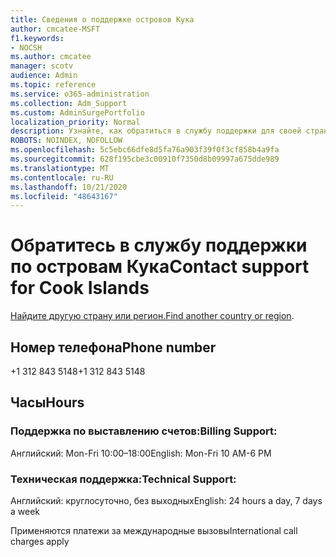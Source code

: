 ```yaml
---
title: Сведения о поддержке островов Кука
author: cmcatee-MSFT
f1.keywords:
- NOCSH
ms.author: cmcatee
manager: scotv
audience: Admin
ms.topic: reference
ms.service: o365-administration
ms.collection: Adm_Support
ms.custom: AdminSurgePortfolio
localization_priority: Normal
description: Узнайте, как обратиться в службу поддержки для своей страны или региона.
ROBOTS: NOINDEX, NOFOLLOW
ms.openlocfilehash: 5c5ebc66dfe8d5fa76a903f39f0f3cf858b4a9fa
ms.sourcegitcommit: 628f195cbe3c00910f7350d8b09997a675dde989
ms.translationtype: MT
ms.contentlocale: ru-RU
ms.lasthandoff: 10/21/2020
ms.locfileid: "48643167"
---
```

# <a name="contact-support-for-cook-islands"></a><span data-ttu-id="5135e-103">Обратитесь в службу поддержки по островам Кука</span><span class="sxs-lookup"><span data-stu-id="5135e-103">Contact support for Cook Islands</span></span>

<span data-ttu-id="5135e-104">[Найдите другую страну или регион.](../contact-support-for-business-products.md)</span><span class="sxs-lookup"><span data-stu-id="5135e-104">[Find another country or region](../contact-support-for-business-products.md).</span></span>

## <a name="phone-number"></a><span data-ttu-id="5135e-105">Номер телефона</span><span class="sxs-lookup"><span data-stu-id="5135e-105">Phone number</span></span>
<span data-ttu-id="5135e-106">+1 312 843 5148</span><span class="sxs-lookup"><span data-stu-id="5135e-106">+1 312 843 5148</span></span>

## <a name="hours"></a><span data-ttu-id="5135e-107">Часы</span><span class="sxs-lookup"><span data-stu-id="5135e-107">Hours</span></span>
### <a name="billing-support"></a><span data-ttu-id="5135e-108">Поддержка по выставлению счетов:</span><span class="sxs-lookup"><span data-stu-id="5135e-108">Billing Support:</span></span>

<span data-ttu-id="5135e-109">Английский: Mon-Fri 10:00–18:00</span><span class="sxs-lookup"><span data-stu-id="5135e-109">English: Mon-Fri 10 AM-6 PM</span></span>

### <a name="technical-support"></a><span data-ttu-id="5135e-110">Техническая поддержка:</span><span class="sxs-lookup"><span data-stu-id="5135e-110">Technical Support:</span></span>

<span data-ttu-id="5135e-111">Английский: круглосуточно, без выходных</span><span class="sxs-lookup"><span data-stu-id="5135e-111">English: 24 hours a day, 7 days a week</span></span>

<span data-ttu-id="5135e-112">Применяются платежи за международные вызовы</span><span class="sxs-lookup"><span data-stu-id="5135e-112">International call charges apply</span></span>
